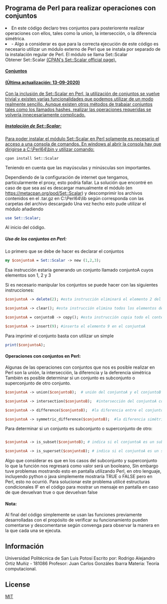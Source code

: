 ## Programa de Perl para realizar operaciones con conjuntos
  <li>En este código declaro tres conjuntos para posteriorente realizar operaciones con ellos, tales como la union, la intersección, o la diferencia simétrica.</li>
  <li> - Algo a considerar es que para la correcta ejecución de este código es necesario utilizar un módulo externo de Perl que se instala por separado de la instalación regular de Perl. El módulo se llama Set::Scalar</li>
  Obtener Set::Scalar <a href="https://metacpan.org/pod/Set::Scalar" target="\_blank"> (CPAN's Set::Scalar official page).

#### Conjuntos
#### (Última actualización: 13-09-2020)
Con la inclusión de Set::Scalar en Perl, la utilización de conjuntos se vuelve trivial y existen varias funcionalidades que podemos utilizar de un modo realmente sencillo. 
Aunque existen otros métodos de trabajar conjuntos tales como los llamados hashes, realizar las operaciones requeridas se volvería innecesariamente complicado.

##### Instalación de Set::Scalar:
Para poder instalar el módulo Set::Scalar en Perl solamente es necesario el acceso a una consola de comandos.
En windows al abrir la consola hay que dirigirse a C:\Perl64\bin y utilizar  comando:

```cmd
cpan install Set::Scalar
```
Teniendo en cuenta que las mayúsculas y minúsculas son importantes.

Dependiendo de la configuración de internet que tengamos, particularmente el proxy, esto podría fallar.
La solución que encontré en caso de que sea así es descargar manualmente el módulo (en https://metacpan.org/pod/Set::Scalar) y descomprimir los archivos contenidos en el .tar.gz en C:\Perl64\lib según corresponda con las carpetas del archivo descargado
Una vez hecho esto pude utilizar el módulo añadiendo

```perl
use Set::Scalar;
```
Al inicio del código.

##### Uso de los conjuntos en Perl:

Lo primero que se debe de hacer es declarar el conjuntos

```perl
my $conjuntoA = Set::Scalar -> new (1,2,3);
```
Esa instrucción estaría generando un conjunto llamado conjuntoA cuyos elementos son 1, 2 y 3

Si es necesario manipular los conjuntos se puede hacer con las siguientes instrucciones:

```perl
$conjuntoA -> delete(2); #esta instrucción eliminará el elemento 2 del conjunto, sus elementos serían {1,3}

$conjuntoA -> clear(); #esta instrucción elimina todos los elementos del conjunto

$conjuntoA = conjuntoB -> copy(); #esta instrucción copia todo el contenido del conjuntoB y lo pega al conjuntoA, sobreescribiéndolo

$conjuntoA -> insert(9); #inserta el elemento 9 en el conjuntoA

```

Para imprimir el conjunto basta con utilizar un simple
```perl
print($conjuntoA);
```

#### Operaciones con conjuntos en Perl:

Algunas de las operaciones con conjuntos que nos es posible realizar en Perl son la unión, la intersección, la diferencia y la deferencia simétrica 
También es posible determinar si un conjunto es subconjunto o superconjunto de otro conjunto.
```perl
$conjuntoA -> union($conjuntoB);  # unión del conjuntoA y el conjuntoB

$conjuntoA -> intersection($conjuntoB);  #intersección del conjuntoA con el conjuntoB

$conjuntoA -> difference($conjuntoB);  #la diferencia entre el conjuntoA y el conjuntoB

$conjuntoA -> symmetric_difference($conjuntoB);  #la diferencia simétrica entre el conjuntoA y el conjuntoB
```

Para determinar si un conjunto es subconjunto o superconjunto de otro:
```perl

$conjuntoA -> is_subset($conjuntoB); # indica si el conjuntoA es un subconjunto del conjuntoB

$conjuntoA -> is_superset($conjuntoB); # indica si el conjuntoA es un superconjunto del conjuntoB

```

Algo que considerar es que en los casos del subconjunto y superconjunto lo que la función nos regresará como valor será un booleano,
Sin embargo tuve problemas mostrando esto en pantalla utilizando Perl, en otro lenguaje, incluyendo python o java simplemente mostraría TRUE o FALSE
pero en Perl, esto no ocurrió. 
Para solucionar este problema utilicé estructuras condicionales IF en el código para mostrar un mensaje en pantalla en caso de que devuelvan true o que devuelvan false

#### Nota: 

Al final del código simplemente se usan las funciones previamente desarrolladas con el propósito de verificar su funcionamiento
pueden comentarse y descomentarse según convenga para observar la manera en la que cada una se ejecuta.


## Información

Universidad Politécnica de San Luis Potosí
Escrito por: Rodrigo Alejandro Ortiz Muñiz - 181086
Profesor: Juan Carlos Gonzáles Ibarra
Materia: Teoría computacional.


## License
[MIT](https://choosealicense.com/licenses/mit/)

